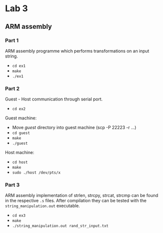 # Lab 3

## ARM assembly

### Part 1

ARM assembly programme which performs transformations on an input string.

* `cd ex1`
* `make`
* `./ex1`

### Part 2

Guest - Host communication through serial port.

* `cd ex2`

Guest machine:

* Move *guest* directory into guest machine (scp -P 22223 -r ...)
* `cd guest`
* `make`
* `./guest`

Host machine:

* `cd host`
* `make`
* `sudo ./host /dev/pts/x`

### Part 3

ARM assembly implementation of strlen, strcpy, strcat, strcmp can be found in the respective `.s` files. After compilation they can be tested with the `string_manipulation.out` executable.

* `cd ex3`
* `make`
* `./string_manipulation.out rand_str_input.txt`
